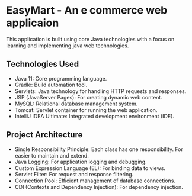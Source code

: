 # EasyMart - An e commerce web applicaion

This application is built using core Java technologies with a focus on learning and implementing java web technologies. 


## Technologies Used
* Java 11: Core programming language.
* Gradle: Build automation tool.
* Servlets: Java technology for handling HTTP requests and responses.
* JSP (JavaServer Pages): For creating dynamic web content.
* MySQL: Relational database management system.
* Tomcat: Servlet container for running the web application.
* IntelliJ IDEA Ultimate: Integrated development environment (IDE).

## Project Architecture 
* Single Responsibility Principle: Each class has one responsibility. For easier to maintain and extend.
* Java Logging: For application logging and debugging.
* Custom Expression Language (EL): For binding data to views.
* Servlet Filter: For request and response filtering.
* Connection Pool: Efficient management of database connections.
* CDI (Contexts and Dependency Injection): For dependency injection.

